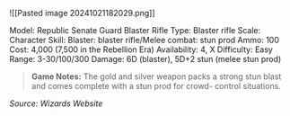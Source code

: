 ![[Pasted image 20241021182029.png]]


Model: Republic Senate
Guard Blaster Rifle
Type: Blaster rifle
Scale: Character
Skill: Blaster: blaster rifle/Melee combat: stun prod
Ammo: 100
Cost: 4,000 (7,500 in the
Rebellion Era)
Availability: 4, X
Difficulty: Easy
Range: 3-30/100/300
Damage: 6D (blaster), 5D+2 stun (melee stun prod)

> **Game Notes:** 
> The gold and silver weapon packs a strong stun blast and comes complete with a stun prod for crowd- control situations.

*Source: Wizards Website*